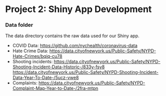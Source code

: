 # Project 2: Shiny App Development

### Data folder

The data directory contains the raw data used for our Shiny app.

+ COVID Data: https://github.com/nychealth/coronavirus-data
+ Hate Crime Data: https://data.cityofnewyork.us/Public-Safety/NYPD-Hate-Crimes/bqiq-cu78
+ Shooting incidents: https://data.cityofnewyork.us/Public-Safety/NYPD-Shooting-Incident-Data-Historic-/833y-fsy8 https://data.cityofnewyork.us/Public-Safety/NYPD-Shooting-Incident-Data-Year-To-Date-/5ucz-vwe8
+ Complaints: https://data.cityofnewyork.us/Public-Safety/NYPD-Complaint-Map-Year-to-Date-/2fra-mtpn

